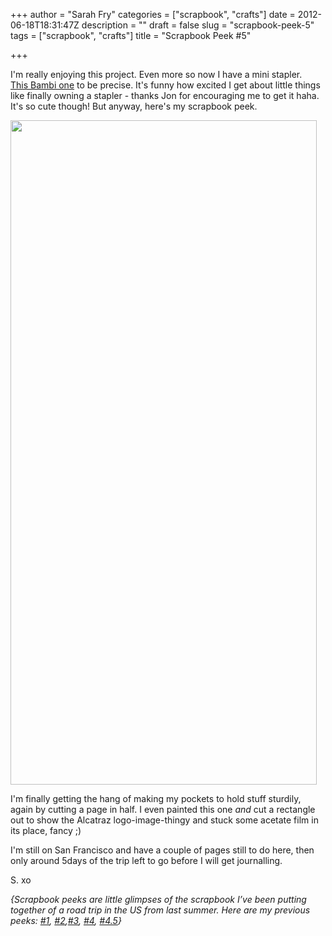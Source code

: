 +++
author = "Sarah Fry"
categories = ["scrapbook", "crafts"]
date = 2012-06-18T18:31:47Z
description = ""
draft = false
slug = "scrapbook-peek-5"
tags = ["scrapbook", "crafts"]
title = "Scrapbook Peek #5"

+++


I'm really enjoying this project. Even more so now I have a mini stapler. <a href="http://www.amazon.co.uk/Rexel-BAMBI-STPLR-1-5M-STPL/dp/B000SHSK9S/ref=sr_1_1?ie=UTF8&amp;qid=1340039737&amp;sr=8-1" target="_blank">This Bambi one</a> to be precise. It's funny how excited I get about little things like finally owning a stapler - thanks Jon for encouraging me to get it haha. It's so cute though! But anyway, here's my scrapbook peek.

<a href="https://yayfryday.com/images/2012/06/scrapsanfran.jpg"><img class="aligncenter size-full wp-image-878" title="scrapsanfran" src="https://yayfryday.com/images/2012/06/scrapsanfran.jpg" alt="" width="490" height="1063" /></a>

I'm finally getting the hang of making my pockets to hold stuff sturdily, again by cutting a page in half. I even painted this one <em>and</em> cut a rectangle out to show the Alcatraz logo-image-thingy and stuck some acetate film in its place, fancy ;)

I'm still on San Francisco and have a couple of pages still to do here, then only around 5days of the trip left to go before I will get journalling.

S. xo

<em>{Scrapbook peeks are little glimpses of the scrapbook I’ve been putting together of a road trip in the US from last summer. Here are my previous peeks: <a title="A Chilled Out Weekend" href="https://yayfryday.com/post/a-chilled-out-weekend/">#1</a>, <a title="Scrapbook Peek #2" href="https://yayfryday.com/post/scrapbook-peek-2/">#2</a>,<a title="Life Lately" href="https://yayfryday.com/post/life-lately/">#3</a>, <a title="Scrapbook Peek #4" href="https://yayfryday.com/post/scrapbook-peek-4/" target="_blank">#4</a>, <a title="DIY: Sewn Map Art" href="https://yayfryday.com/post/diy-sewn-map-art/" target="_blank">#4.5</a>}</em>

